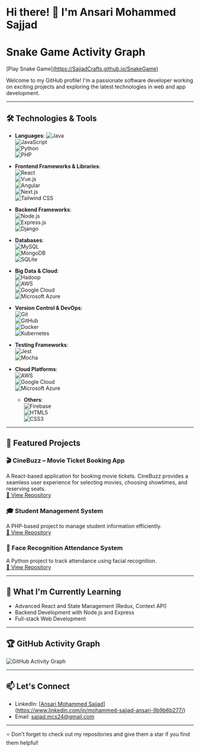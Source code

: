 # Hi there! 👋 I'm Ansari Mohammed Sajjad
# Snake Game Activity Graph

[Play Snake Game][(https://SajjadCrafts.github.io/SnakeGame)](https://<SajjadCrafts>.github.io/<rSnakeGame>/)

Welcome to my GitHub profile! I'm a passionate software developer working on exciting projects and exploring the latest technologies in web and app development.

---

## 🛠️ Technologies & Tools
- **Languages**: 
  ![Java](https://img.shields.io/badge/Java-007396?style=flat&logo=java&logoColor=white)  
  ![JavaScript](https://img.shields.io/badge/JavaScript-F7DF1E?style=flat&logo=javascript&logoColor=black)   
  ![Python](https://img.shields.io/badge/Python-3670A0?style=flat&logo=python&logoColor=ffdd54)  
  ![PHP](https://img.shields.io/badge/PHP-777BB4?style=flat&logo=php&logoColor=white)  

- **Frontend Frameworks & Libraries**:  
  ![React](https://img.shields.io/badge/React-61DAFB?style=flat&logo=react&logoColor=black)  
  ![Vue.js](https://img.shields.io/badge/Vue.js-4FC08D?style=flat&logo=vue.js&logoColor=white)  
  ![Angular](https://img.shields.io/badge/Angular-DD0031?style=flat&logo=angular&logoColor=white)  
  ![Next.js](https://img.shields.io/badge/Next.js-000000?style=flat&logo=next.js&logoColor=white)  
  ![Tailwind CSS](https://img.shields.io/badge/Tailwind%20CSS-06B6D4?style=flat&logo=tailwind-css&logoColor=white)

- **Backend Frameworks**:  
  ![Node.js](https://img.shields.io/badge/Node.js-339933?style=flat&logo=node.js&logoColor=white)  
  ![Express.js](https://img.shields.io/badge/Express.js-000000?style=flat&logo=express&logoColor=white)  
  ![Django](https://img.shields.io/badge/Django-092E20?style=flat&logo=django&logoColor=white)  

- **Databases**:  
  ![MySQL](https://img.shields.io/badge/MySQL-4479A1?style=flat&logo=mysql&logoColor=white)  
  ![MongoDB](https://img.shields.io/badge/MongoDB-47A248?style=flat&logo=mongodb&logoColor=white)  
  ![SQLite](https://img.shields.io/badge/SQLite-003B57?style=flat&logo=sqlite&logoColor=white)

- **Big Data & Cloud**:  
  ![Hadoop](https://img.shields.io/badge/Hadoop-66CCFF?style=flat&logo=apachehadoop&logoColor=black)  
  ![AWS](https://img.shields.io/badge/Amazon%20AWS-232F3E?style=flat&logo=amazonaws&logoColor=white)  
  ![Google Cloud](https://img.shields.io/badge/Google%20Cloud-4285F4?style=flat&logo=googlecloud&logoColor=white)  
  ![Microsoft Azure](https://img.shields.io/badge/Microsoft%20Azure-0089D6?style=flat&logo=microsoftazure&logoColor=white)  


- **Version Control & DevOps**:  
  ![Git](https://img.shields.io/badge/Git-F05032?style=flat&logo=git&logoColor=white)  
  ![GitHub](https://img.shields.io/badge/GitHub-181717?style=flat&logo=github&logoColor=white)  
  ![Docker](https://img.shields.io/badge/Docker-2496ED?style=flat&logo=docker&logoColor=white)  
  ![Kubernetes](https://img.shields.io/badge/Kubernetes-326CE5?style=flat&logo=kubernetes&logoColor=white)  

- **Testing Frameworks**:  
  ![Jest](https://img.shields.io/badge/Jest-15C213?style=flat&logo=jest&logoColor=white)  
  ![Mocha](https://img.shields.io/badge/Mocha-8D6748?style=flat&logo=mocha&logoColor=white)  

- **Cloud Platforms**:  
  ![AWS](https://img.shields.io/badge/Amazon%20AWS-232F3E?style=flat&logo=amazonaws&logoColor=white)  
  ![Google Cloud](https://img.shields.io/badge/Google%20Cloud-4285F4?style=flat&logo=googlecloud&logoColor=white)  
  ![Microsoft Azure](https://img.shields.io/badge/Microsoft%20Azure-0089D6?style=flat&logo=microsoftazure&logoColor=white)
  
  - **Others**:  
  ![Firebase](https://img.shields.io/badge/Firebase-FFCA28?style=flat&logo=firebase&logoColor=white)  
  ![HTML5](https://img.shields.io/badge/HTML5-E34F26?style=flat&logo=html5&logoColor=white)  
  ![CSS3](https://img.shields.io/badge/CSS3-1572B6?style=flat&logo=css3&logoColor=white)

---

## 📂 Featured Projects
### 🎬 CineBuzz – Movie Ticket Booking App
A React-based application for booking movie tickets. CineBuzz provides a seamless user experience for selecting movies, choosing showtimes, and reserving seats.  
[🔗 View Repository](https://github.com/Ansari-Mohammed-Sajjad/CineBuzz)

### 🎓 Student Management System
A PHP-based project to manage student information efficiently.  
[🔗 View Repository](https://github.com/Ansari-Mohammed-Sajjad/student-management-system)

### 🤖 Face Recognition Attendance System
A Python project to track attendance using facial recognition.  
[🔗 View Repository](https://github.com/Ansari-Mohammed-Sajjad/face-recognition-attendance)

---

## 🌱 What I'm Currently Learning
- Advanced React and State Management (Redux, Context API)
- Backend Development with Node.js and Express
- Full-stack Web Development
---
## 🏆 GitHub Activity Graph
![GitHub Activity Graph](https://activity-graph.herokuapp.com/graph?username=Ansari-Mohammed-Sajjad&theme=react-dark)

---
## 📫 Let's Connect
- LinkedIn: [[Ansari Mohammed Sajjad](https://linkedin.com/in/Ansari-Mohammed-Sajjad)](https://www.linkedin.com/in/mohammed-sajjad-ansari-9b9b6b277/)
- Email: [sajjad.mcs24@gmail.com](mailto:sajjad.mcs24@gmail.com)

---

⭐️ Don't forget to check out my repositories and give them a star if you find them helpful!
